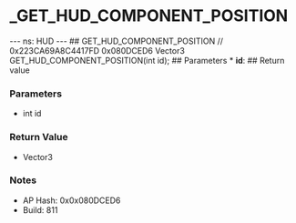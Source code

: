 # _GET_HUD_COMPONENT_POSITION

--- ns: HUD --- ## GET_HUD_COMPONENT_POSITION  // 0x223CA69A8C4417FD 0x080DCED6 Vector3 GET_HUD_COMPONENT_POSITION(int id);   ## Parameters * **id**:  ## Return value

### Parameters
* int id

### Return Value
* Vector3

### Notes
* AP Hash: 0x0x080DCED6
* Build: 811

